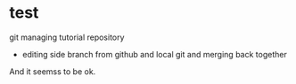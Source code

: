 # test
git managing tutorial repository 
  - editing side branch from github and local git and merging back together

And it seemss to be ok.
